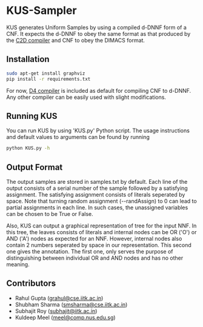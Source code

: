 # KUS-Sampler
KUS generates Uniform Samples by using a compiled d-DNNF form of a CNF. It expects the d-DNNF to obey the same format as that produced by the [C2D compiler](http://reasoning.cs.ucla.edu/c2d/) and CNF to obey the DIMACS format.

## Installation
```bash
sudo apt-get install graphviz
pip install -r requirements.txt
```
For now, [D4 compiler](http://www.cril.univ-artois.fr/KC/d4.html) is included as default for compiling CNF to d-DNNF. Any other compiler can be easily used with slight modifications.

## Running KUS
You can run KUS by using 'KUS.py' Python script. The usage instructions and default values to arguments can be found by running
```bash
python KUS.py -h
```

## Output Format
The output samples are stored in samples.txt by default. Each line of the output consists of a serial number of the sample followed by a satisfying assignment. The satisfying assignment consists of literals seperated by space. Note that turning random assignment (--randAssign) to 0 can lead to partial assignments in each line. In such cases, the unassigned variables can be chosen to be True or False.

Also, KUS can output a graphical representation of tree for the input NNF. In this tree, the leaves consists of literals and internal nodes can be OR ('O') or AND ('A') nodes as expected for an NNF. However, internal nodes also contain 2 numbers seperated by space in our representation. This second one gives the annotation. The first one, only serves the purpose of distinguishing between individual OR and AND nodes and has no other meaning.


## Contributors
  * Rahul Gupta (grahul@cse.iitk.ac.in)
  * Shubham Sharma (smsharma@cse.iitk.ac.in)
  * Subhajit Roy (subhajit@iitk.ac.in)
  * Kuldeep Meel (meel@comp.nus.edu.sg)